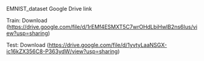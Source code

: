 EMNIST_dataset Google Drive link

Train: Download (https://drive.google.com/file/d/1rEMf4ESMXT5C7wrOHdLbiHwlB2ns6Ius/view?usp=sharing)

Test: Download (https://drive.google.com/file/d/1yvtyLaaNSGX-ic16kZX356C8-P363ydW/view?usp=sharing)
